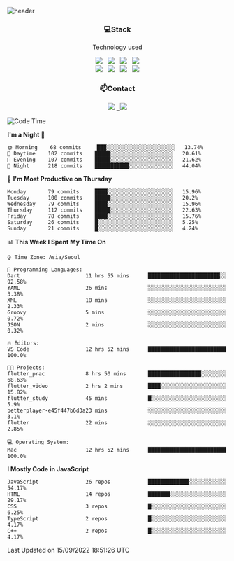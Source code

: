 ![header](https://capsule-render.vercel.app/api?type=waving&color=gradient&height=200&text=Che-ri&fontAlign=70&fontAlignY=40&animation=twinkling)

<h3 align="center">💻Stack</h3>
<p align="center">Technology used</p>
<div align="center"><img src="https://img.shields.io/badge/HTML5-e74c3c?style=flat-square&logo=HTML5&logoColor=white"></img> &nbsp <img src="https://img.shields.io/badge/CSS3-0A84FF?style=flat-square&logo=CSS3&logoColor=white"></img> &nbsp <img src="https://img.shields.io/badge/tailwind%2Dcss-06B6D4?style=flat-square&logo=tailwindcss&logoColor=white"/></a> &nbsp <img src="https://img.shields.io/badge/styled%2Dcomponents-DB7093?style=flat-square&logo=styled%2Dcomponents&logoColor=white"/></a>
<br><img src="https://img.shields.io/badge/JavaScript-FFCD11?style=flat-square&logo=JavaScript&logoColor=white"></img> &nbsp <img src="https://img.shields.io/badge/React-00BCF6?style=flat-square&logo=React&logoColor=white"></img> &nbsp <img src="https://img.shields.io/badge/Redux-764ABC?style=flat-square&logo=Redux&logoColor=white"/> &nbsp <img src="https://img.shields.io/badge/Zustand-582D3E?style=flat-square&logo=Zustand&logoColor=white"/></a></div> 

<h3 align="center">📫Contact</h3>
<div align="center"><a href="https://cheri.tistory.com/"><img src="https://img.shields.io/badge/Cheri-AD29B6?style=flat-square&logo=Tidal&logoColor=white"/></a> <a href="rnjs1135@gmail.com"> &nbsp <img src="https://img.shields.io/badge/Gmail-EA4335?style=flat-square&logo=Gmail&logoColor=white"/></a></div>

<!--START_SECTION:waka-->
![Code Time](http://img.shields.io/badge/Code%20Time-1%2C567%20hrs%201%20min-blue)

**I'm a Night 🦉** 

```text
🌞 Morning    68 commits     ███░░░░░░░░░░░░░░░░░░░░░░   13.74% 
🌆 Daytime    102 commits    █████░░░░░░░░░░░░░░░░░░░░   20.61% 
🌃 Evening    107 commits    █████░░░░░░░░░░░░░░░░░░░░   21.62% 
🌙 Night      218 commits    ███████████░░░░░░░░░░░░░░   44.04%

```
📅 **I'm Most Productive on Thursday** 

```text
Monday       79 commits     ████░░░░░░░░░░░░░░░░░░░░░   15.96% 
Tuesday      100 commits    █████░░░░░░░░░░░░░░░░░░░░   20.2% 
Wednesday    79 commits     ████░░░░░░░░░░░░░░░░░░░░░   15.96% 
Thursday     112 commits    █████░░░░░░░░░░░░░░░░░░░░   22.63% 
Friday       78 commits     ████░░░░░░░░░░░░░░░░░░░░░   15.76% 
Saturday     26 commits     █░░░░░░░░░░░░░░░░░░░░░░░░   5.25% 
Sunday       21 commits     █░░░░░░░░░░░░░░░░░░░░░░░░   4.24%

```


📊 **This Week I Spent My Time On** 

```text
⌚︎ Time Zone: Asia/Seoul

💬 Programming Languages: 
Dart                     11 hrs 55 mins      ███████████████████████░░   92.58% 
YAML                     26 mins             ░░░░░░░░░░░░░░░░░░░░░░░░░   3.38% 
XML                      18 mins             ░░░░░░░░░░░░░░░░░░░░░░░░░   2.33% 
Groovy                   5 mins              ░░░░░░░░░░░░░░░░░░░░░░░░░   0.72% 
JSON                     2 mins              ░░░░░░░░░░░░░░░░░░░░░░░░░   0.32%

🔥 Editors: 
VS Code                  12 hrs 52 mins      █████████████████████████   100.0%

🐱‍💻 Projects: 
flutter_prac             8 hrs 50 mins       █████████████████░░░░░░░░   68.63% 
flutter_video            2 hrs 2 mins        ████░░░░░░░░░░░░░░░░░░░░░   15.82% 
flutter_study            45 mins             █░░░░░░░░░░░░░░░░░░░░░░░░   5.9% 
betterplayer-e45f447b6d3a23 mins             ░░░░░░░░░░░░░░░░░░░░░░░░░   3.1% 
flutter                  22 mins             ░░░░░░░░░░░░░░░░░░░░░░░░░   2.85%

💻 Operating System: 
Mac                      12 hrs 52 mins      █████████████████████████   100.0%

```

**I Mostly Code in JavaScript** 

```text
JavaScript               26 repos            █████████████░░░░░░░░░░░░   54.17% 
HTML                     14 repos            ███████░░░░░░░░░░░░░░░░░░   29.17% 
CSS                      3 repos             █░░░░░░░░░░░░░░░░░░░░░░░░   6.25% 
TypeScript               2 repos             █░░░░░░░░░░░░░░░░░░░░░░░░   4.17% 
C++                      2 repos             █░░░░░░░░░░░░░░░░░░░░░░░░   4.17%

```



 Last Updated on 15/09/2022 18:51:26 UTC
<!--END_SECTION:waka-->

